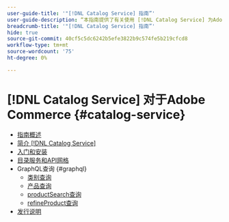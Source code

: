 ```yaml
---
user-guide-title: '"[!DNL Catalog Service] 指南”'
user-guide-description: “本指南提供了有关使用 [!DNL Catalog Service] 为Adobe Commerce。”
breadcrumb-title: '"[!DNL Catalog Service] 指南”'
hide: true
source-git-commit: 40cf5c5dc6242b5efe3822b9c574fe5b219cfcd8
workflow-type: tm+mt
source-wordcount: '75'
ht-degree: 0%

---
```


# [!DNL Catalog Service] 对于Adobe Commerce {#catalog-service}

- [指南概述](guide-overview.md)
- [简介 [!DNL Catalog Service]](overview.md)
- [入门和安装](installation.md)
- [目录服务和API网格](mesh.md)
- GraphQL查询 {#graphql}
   - [类别查询](https://developer.adobe.com/commerce/webapi/graphql/schema/catalog-service/queries/categories/)
   - [产品查询](https://developer.adobe.com/commerce/webapi/graphql/schema/catalog-service/queries/products/)
   - [productSearch查询](https://developer.adobe.com/commerce/webapi/graphql/schema/catalog-service/queries/product-search/)
   - [refineProduct查询](https://developer.adobe.com/commerce/webapi/graphql/schema/catalog-service/queries/refine-product/)
- [发行说明](release-notes.md)
